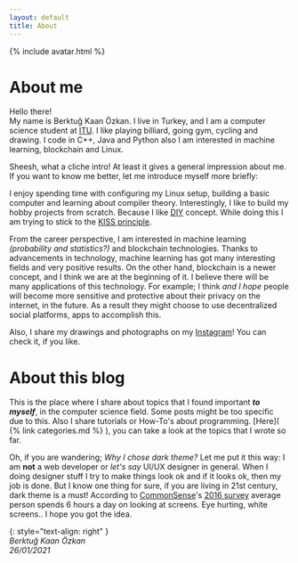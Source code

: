 ```yaml
---
layout: default
title: About
---
```


{% include avatar.html %}  

# About me
Hello there!  
My name is Berktuğ Kaan Özkan. I live in Turkey, and I am a computer science
student at [ITU](https://www.itu.edu.tr/en/homepage). I like playing billiard,
going gym, cycling and drawing. I code in C++, Java and Python also I am
interested in machine learning, blockchain and Linux.

Sheesh, what a cliche intro! At least it gives a general impression about me. If
you want to know me better, let me introduce myself more briefly:

I enjoy spending time with configuring my Linux setup, building a basic computer
and learning about compiler theory. Interestingly, I like to build my hobby
projects from scratch. Because I like
[DIY](https://en.wikipedia.org/wiki/Do_it_yourself) concept. While doing this I
am trying to stick to the [KISS
principle](https://en.wikipedia.org/wiki/KISS_principle#In_software_development).

From the career perspective, I am interested in machine learning *(probability
and statistics?)* and blockchain technologies. Thanks to advancements in
technology, machine learning has got many interesting fields and very positive
results. On the other hand, blockchain is a newer concept, and I think we are at
the beginning of it. I believe there will be many applications of this
technology. For example; I think *and I hope* people will become more sensitive
and protective about their privacy on the internet, in the future. As a result
they might choose to use decentralized social platforms, apps to accomplish
this.

Also, I share my drawings and photographs on my
[Instagram](https://www.instagram.com/ozkaberktug/)! You can check it, if you
like.


# About this blog
This is the place where I share about topics that I found important ***to
myself***, in the computer science field. Some posts might be too specific due
to this. Also I share tutorials or How-To's about programming. [Here]( {% link
categories.md %} ), you can take a look at the topics that I wrote so far.

Oh, if you are wandering; *Why I chose dark theme?* Let me put it this way: I am
**not** a web developer or *let's say* UI/UX designer in general. When I doing
designer stuff I try to make things look ok and if it looks ok, then my job is
done. But I know one thing for sure, if you are living in 21st century, dark
theme is a must! According to [CommonSense](https://www.commonsensemedia.org/)'s
[2016
survey](https://www.commonsensemedia.org/sites/default/files/uploads/research/census_researchreport.pdf)
average person spends 6 hours a day on looking at screens. Eye hurting, white
screens.. I hope you got the idea.

{: style="text-align: right" }  
*Berktuğ Kaan Özkan*  
*26/01/2021*